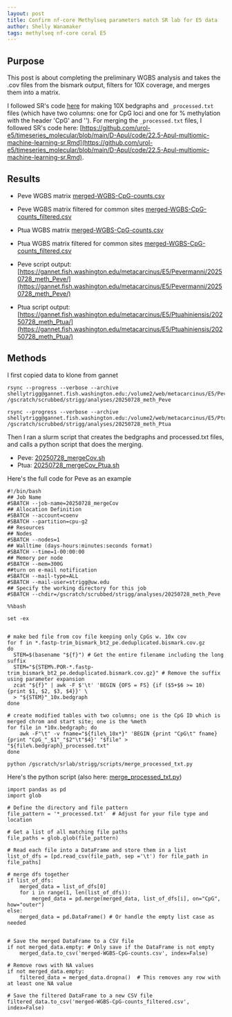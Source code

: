 ```yaml
---
layout: post
title: Confirm nf-core Methylseq parameters match SR lab for E5 data
author: Shelly Wanamaker
tags: methylseq nf-core coral E5
---
```


## Purpose

This post is about completing the preliminary WGBS analysis and takes the .cov files from the bismark output, filters for 10X coverage, and merges them into a matrix.

I followed SR's code [here](https://sr320.github.io/tumbling-oysters/posts/37-Apul-meth/) for making 10X bedgraphs and `_processed.txt` files (which have two columns: one for CpG loci and one for % methylation with the header 'CpG' and '<Sample Name>'). For merging the `_processed.txt` files, I followed SR's code here: [https://github.com/urol-e5/timeseries_molecular/blob/main/D-Apul/code/22.5-Apul-multiomic-machine-learning-sr.Rmd](https://github.com/urol-e5/timeseries_molecular/blob/main/D-Apul/code/22.5-Apul-multiomic-machine-learning-sr.Rmd).

## Results
- Peve WGBS matrix [merged-WGBS-CpG-counts.csv](https://gannet.fish.washington.edu/metacarcinus/E5/Pevermanni/20250728_meth_Peve/merged-WGBS-CpG-counts.csv)
- Peve WGBS matrix filtered for common sites [merged-WGBS-CpG-counts_filtered.csv](https://gannet.fish.washington.edu/metacarcinus/E5/Pevermanni/20250728_meth_Peve/merged-WGBS-CpG-counts_filtered.csv)
- Ptua WGBS matrix [merged-WGBS-CpG-counts.csv](https://gannet.fish.washington.edu/metacarcinus/E5/Ptuahiniensis/20250728_meth_Ptua/merged-WGBS-CpG-counts.csv)
- Ptua WGBS matrix filtered for common sites [merged-WGBS-CpG-counts_filtered.csv](https://gannet.fish.washington.edu/metacarcinus/E5/Ptuahiniensis/20250728_meth_Ptua/merged-WGBS-CpG-counts_filtered.csv)

- Peve script output: [https://gannet.fish.washington.edu/metacarcinus/E5/Pevermanni/20250728_meth_Peve/](https://gannet.fish.washington.edu/metacarcinus/E5/Pevermanni/20250728_meth_Peve/)
- Ptua script output: [https://gannet.fish.washington.edu/metacarcinus/E5/Ptuahiniensis/20250728_meth_Ptua/](https://gannet.fish.washington.edu/metacarcinus/E5/Ptuahiniensis/20250728_meth_Ptua/)


## Methods

I first copied data to klone from gannet

```
rsync --progress --verbose --archive shellytrigg@gannet.fish.washington.edu:/volume2/web/metacarcinus/E5/Pevermanni/20250619_methylseq/bismark/methylation_calls/methylation_coverage/*.cov.gz  /gscratch/scrubbed/strigg/analyses/20250728_meth_Peve

rsync --progress --verbose --archive shellytrigg@gannet.fish.washington.edu:/volume2/web/metacarcinus/E5/Ptuahiniensis/20250422_methylseq/bismark/methylation_calls/methylation_coverage/*.cov.gz  /gscratch/scrubbed/strigg/analyses/20250728_meth_Ptua

```

Then I ran a slurm script that creates the bedgraphs and processed.txt files, and calls a python script that does the merging.

- Peve: [20250728_mergeCov.sh](https://gannet.fish.washington.edu/metacarcinus/mox_jobs/20250728_mergeCov.sh)
- Ptua: [20250728_mergeCov\_Ptua.sh](https://gannet.fish.washington.edu/metacarcinus/mox_jobs/20250728_mergeCov_Ptua.sh)

Here's the full code for Peve as an example

```
#!/bin/bash
## Job Name
#SBATCH --job-name=20250728_mergeCov
## Allocation Definition
#SBATCH --account=coenv
#SBATCH --partition=cpu-g2
## Resources
## Nodes
#SBATCH --nodes=1
## Walltime (days-hours:minutes:seconds format)
#SBATCH --time=1-00:00:00
## Memory per node
#SBATCH --mem=300G
##turn on e-mail notification
#SBATCH --mail-type=ALL
#SBATCH --mail-user=strigg@uw.edu
## Specify the working directory for this job 
#SBATCH --chdir=/gscratch/scrubbed/strigg/analyses/20250728_meth_Peve

%%bash

set -ex


# make bed file from cov file keeping only CpGs w. 10x cov
for f in *.fastp-trim_bismark_bt2_pe.deduplicated.bismark.cov.gz
do
  STEM=$(basename "${f}") # Get the entire filename including the long suffix
  STEM="${STEM%.POR-*.fastp-trim_bismark_bt2_pe.deduplicated.bismark.cov.gz}" # Remove the suffix using parameter expansion
  zcat "${f}" | awk -F $'\t' 'BEGIN {OFS = FS} {if ($5+$6 >= 10) {print $1, $2, $3, $4}}' \
  > "${STEM}"_10x.bedgraph
done

# create modified tables with two columns; one is the CpG ID which is merged chrom and start site; one is the %meth 
for file in *10x.bedgraph; do
    awk -F"\t" -v fname="${file%_10x*}" 'BEGIN {print "CpG\t" fname}{print "CpG_"_$1"_"$2"\t"$4}' "$file" > "${file%.bedgraph}_processed.txt"
done

python /gscratch/srlab/strigg/scripts/merge_processed_txt.py

```

Here's the python script
(also here: [merge_processed\_txt.py](https://gannet.fish.washington.edu/metacarcinus/mox_jobs/merge_processed_txt.py))

```
import pandas as pd
import glob

# Define the directory and file pattern
file_pattern = '*_processed.txt'  # Adjust for your file type and location

# Get a list of all matching file paths
file_paths = glob.glob(file_pattern)

# Read each file into a DataFrame and store them in a list
list_of_dfs = [pd.read_csv(file_path, sep ='\t') for file_path in file_paths]

# merge dfs together
if list_of_dfs:
    merged_data = list_of_dfs[0]
    for i in range(1, len(list_of_dfs)):
        merged_data = pd.merge(merged_data, list_of_dfs[i], on="CpG", how="outer")
else:
    merged_data = pd.DataFrame() # Or handle the empty list case as needed


# Save the merged DataFrame to a CSV file
if not merged_data.empty: # Only save if the DataFrame is not empty
    merged_data.to_csv('merged-WGBS-CpG-counts.csv', index=False)

# Remove rows with NA values
if not merged_data.empty:
    filtered_data = merged_data.dropna()  # This removes any row with at least one NA value

# Save the filtered DataFrame to a new CSV file
filtered_data.to_csv('merged-WGBS-CpG-counts_filtered.csv', index=False)
```